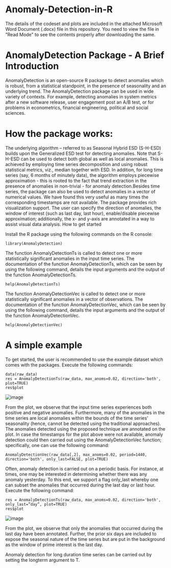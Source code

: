 # Anomaly-Detection-in-R

The details of the codeset and plots are included in the attached Microsoft Word Document (.docx) file in this repository. 
You need to view the file in "Read Mode" to see the contents properly after downloading the same.


AnomalyDetection Package - A Brief Introduction
================================================
AnomalyDetection is an open-source R package to detect anomalies which is robust, from a statistical standpoint, in the presence of seasonality and an underlying trend. The AnomalyDetection package can be used in wide variety of contexts. For example, detecting anomalies in system metrics after a new software release, user engagement post an A/B test, or for problems in econometrics, financial engineering, political and social sciences.

How the package works:
=======================
The underlying algorithm – referred to as Seasonal Hybrid ESD (S-H-ESD) builds upon the Generalized ESD test for detecting anomalies. Note that S-H-ESD can be used to detect both global as well as local anomalies. This is achieved by employing time series decomposition and using robust statistical metrics, viz., median together with ESD. In addition, for long time series (say, 6 months of minutely data), the algorithm employs piecewise approximation - this is rooted to the fact that trend extraction in the presence of anomalies in non-trivial - for anomaly detection.Besides time series, the package can also be used to detect anomalies in a vector of numerical values. We have found this very useful as many times the corresponding timestamps are not available. The package provides rich visualization support. The user can specify the direction of anomalies, the window of interest (such as last day, last hour), enable/disable piecewise approximation; additionally, the x- and y-axis are annotated in a way to assist visual data analysis. How to get started

Install the R package using the following commands on the R console:

    library(AnomalyDetection)

The function AnomalyDetectionTs is called to detect one or more statistically significant anomalies in the input time series. The documentation of the function AnomalyDetectionTs, which can be seen by using the following command, details the input arguments and the output of the function AnomalyDetectionTs.

    help(AnomalyDetectionTs)

The function AnomalyDetectionVec is called to detect one or more statistically significant anomalies in a vector of observations. The documentation of the function AnomalyDetectionVec, which can be seen by using the following command, details the input arguments and the output of the function AnomalyDetectionVec.

    help(AnomalyDetectionVec)

A simple example
=================
To get started, the user is recommended to use the example dataset which comes with the packages. Execute the following commands:

    data(raw_data)
    res = AnomalyDetectionTs(raw_data, max_anoms=0.02, direction='both', plot=TRUE)
    res$plot

![image](https://user-images.githubusercontent.com/26252963/149076768-38dced24-c03d-41b1-960f-87938911ca34.png)


From the plot, we observe that the input time series experiences both positive and negative anomalies. Furthermore, many of the anomalies in the time series are local anomalies within the bounds of the time series’ seasonality (hence, cannot be detected using the traditional approaches). The anomalies detected using the proposed technique are annotated on the plot. In case the timestamps for the plot above were not available, anomaly detection could then carried out using the AnomalyDetectionVec function; specifically, one can use the following command:

    AnomalyDetectionVec(raw_data[,2], max_anoms=0.02, period=1440, direction='both', only_last=FALSE, plot=TRUE)

Often, anomaly detection is carried out on a periodic basis. For instance, at times, one may be interested in determining whether there was any anomaly yesterday. To this end, we support a flag only_last whereby one can subset the anomalies that occurred during the last day or last hour. Execute the following command:

    res = AnomalyDetectionTs(raw_data, max_anoms=0.02, direction='both', only_last=”day”, plot=TRUE)
    res$plot

![image](https://user-images.githubusercontent.com/26252963/149076849-3617d840-8528-486c-80b5-2b2e6fc4ecee.png)

From the plot, we observe that only the anomalies that occurred during the last day have been annotated. Further, the prior six days are included to expose the seasonal nature of the time series but are put in the background as the window of prime interest is the last day.

Anomaly detection for long duration time series can be carried out by setting the longterm argument to T.
